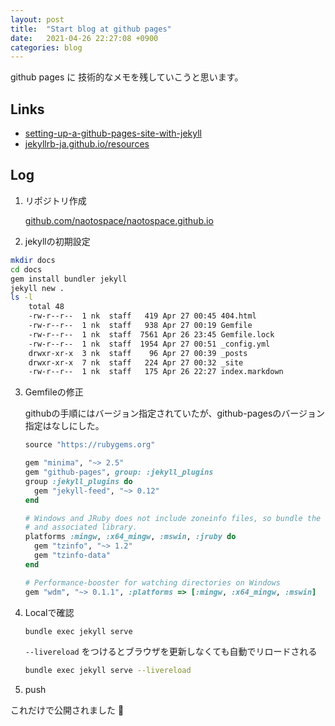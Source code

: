 ```yaml
---
layout: post
title:  "Start blog at github pages"
date:   2021-04-26 22:27:08 +0900
categories: blog
---
```


github pages に 技術的なメモを残していこうと思います。

## Links
- [setting-up-a-github-pages-site-with-jekyll](https://docs.github.com/en/pages/setting-up-a-github-pages-site-with-jekyll/creating-a-github-pages-site-with-jekyll)
- [jekyllrb-ja.github.io/resources](http://jekyllrb-ja.github.io/resources/)


## Log

1. リポジトリ作成

    [github.com/naotospace/naotospace.github.io](https://github.com/naotospace/naotospace.github.io)

2. jekyllの初期設定
```bash
mkdir docs
cd docs
gem install bundler jekyll
jekyll new .
ls -l
    total 48
    -rw-r--r--  1 nk  staff   419 Apr 27 00:45 404.html
    -rw-r--r--  1 nk  staff   938 Apr 27 00:19 Gemfile
    -rw-r--r--  1 nk  staff  7561 Apr 26 23:45 Gemfile.lock
    -rw-r--r--  1 nk  staff  1954 Apr 27 00:51 _config.yml
    drwxr-xr-x  3 nk  staff    96 Apr 27 00:39 _posts
    drwxr-xr-x  7 nk  staff   224 Apr 27 00:32 _site
    -rw-r--r--  1 nk  staff   175 Apr 26 22:27 index.markdown
```

3. Gemfileの修正

    githubの手順にはバージョン指定されていたが、github-pagesのバージョン指定はなしにした。

    ```ruby
    source "https://rubygems.org"

    gem "minima", "~> 2.5"
    gem "github-pages", group: :jekyll_plugins
    group :jekyll_plugins do
      gem "jekyll-feed", "~> 0.12"
    end

    # Windows and JRuby does not include zoneinfo files, so bundle the tzinfo-data gem
    # and associated library.
    platforms :mingw, :x64_mingw, :mswin, :jruby do
      gem "tzinfo", "~> 1.2"
      gem "tzinfo-data"
    end

    # Performance-booster for watching directories on Windows
    gem "wdm", "~> 0.1.1", :platforms => [:mingw, :x64_mingw, :mswin]
    ```

4. Localで確認
    ```bash
    bundle exec jekyll serve
    ```
    `--livereload` をつけるとブラウザを更新しなくても自動でリロードされる
    ```bash
    bundle exec jekyll serve --livereload
    ```

5. push

これだけで公開されました 🥳
